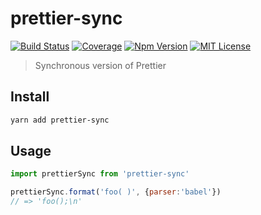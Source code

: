# prettier-sync

[![Build Status][github_actions_badge]][github_actions_link]
[![Coverage][coveralls_badge]][coveralls_link]
[![Npm Version][package_version_badge]][package_link]
[![MIT License][license_badge]][license_link]

[github_actions_badge]: https://img.shields.io/github/workflow/status/fisker/prettier-sync/CI/master?style=flat-square
[github_actions_link]: https://github.com/fisker/prettier-sync/actions?query=branch%3Amaster
[coveralls_badge]: https://img.shields.io/coveralls/github/fisker/prettier-sync/master?style=flat-square
[coveralls_link]: https://coveralls.io/github/fisker/prettier-sync?branch=master
[license_badge]: https://img.shields.io/npm/l/prettier-sync.svg?style=flat-square
[license_link]: https://github.com/fisker/prettier-sync/blob/master/license
[package_version_badge]: https://img.shields.io/npm/v/prettier-sync.svg?style=flat-square
[package_link]: https://www.npmjs.com/package/prettier-sync

> Synchronous version of Prettier



## Install

```sh
yarn add prettier-sync
```

## Usage

```js
import prettierSync from 'prettier-sync'

prettierSync.format('foo( )', {parser:'babel'})
// => 'foo();\n'
```